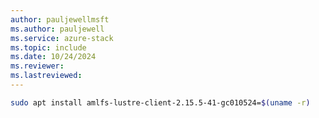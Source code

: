 ```yaml
---
author: pauljewellmsft
ms.author: pauljewell
ms.service: azure-stack
ms.topic: include
ms.date: 10/24/2024
ms.reviewer: 
ms.lastreviewed: 
---
```


```bash
sudo apt install amlfs-lustre-client-2.15.5-41-gc010524=$(uname -r)
```
